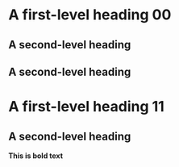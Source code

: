 # A first-level heading 00
## A second-level heading
## A second-level heading

# A first-level heading 11
## A second-level heading

**This is bold text**
